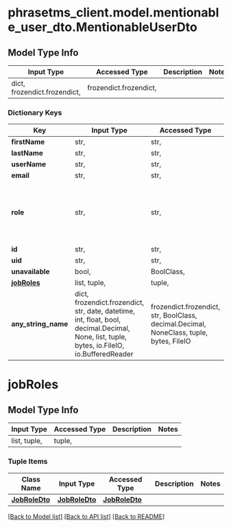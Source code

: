 # phrasetms_client.model.mentionable_user_dto.MentionableUserDto

## Model Type Info

| Input Type                   | Accessed Type          | Description | Notes |
| ---------------------------- | ---------------------- | ----------- | ----- |
| dict, frozendict.frozendict, | frozendict.frozendict, |             |

### Dictionary Keys

| Key                       | Input Type                                                                                                                                  | Accessed Type                                                                           | Description                                                        | Notes                                                                                                                     |
| ------------------------- | ------------------------------------------------------------------------------------------------------------------------------------------- | --------------------------------------------------------------------------------------- | ------------------------------------------------------------------ | ------------------------------------------------------------------------------------------------------------------------- |
| **firstName**             | str,                                                                                                                                        | str,                                                                                    |                                                                    | [optional]                                                                                                                |
| **lastName**              | str,                                                                                                                                        | str,                                                                                    |                                                                    | [optional]                                                                                                                |
| **userName**              | str,                                                                                                                                        | str,                                                                                    |                                                                    | [optional]                                                                                                                |
| **email**                 | str,                                                                                                                                        | str,                                                                                    |                                                                    | [optional]                                                                                                                |
| **role**                  | str,                                                                                                                                        | str,                                                                                    |                                                                    | [optional] must be one of ["SYS_ADMIN", "SYS_ADMIN_READ", "ADMIN", "PROJECT_MANAGER", "LINGUIST", "GUEST", "SUBMITTER", ] |
| **id**                    | str,                                                                                                                                        | str,                                                                                    |                                                                    | [optional]                                                                                                                |
| **uid**                   | str,                                                                                                                                        | str,                                                                                    |                                                                    | [optional]                                                                                                                |
| **unavailable**           | bool,                                                                                                                                       | BoolClass,                                                                              |                                                                    | [optional]                                                                                                                |
| **[jobRoles](#jobRoles)** | list, tuple,                                                                                                                                | tuple,                                                                                  |                                                                    | [optional]                                                                                                                |
| **any_string_name**       | dict, frozendict.frozendict, str, date, datetime, int, float, bool, decimal.Decimal, None, list, tuple, bytes, io.FileIO, io.BufferedReader | frozendict.frozendict, str, BoolClass, decimal.Decimal, NoneClass, tuple, bytes, FileIO | any string name can be used but the value must be the correct type | [optional]                                                                                                                |

# jobRoles

## Model Type Info

| Input Type   | Accessed Type | Description | Notes |
| ------------ | ------------- | ----------- | ----- |
| list, tuple, | tuple,        |             |

### Tuple Items

| Class Name                      | Input Type                      | Accessed Type                   | Description | Notes |
| ------------------------------- | ------------------------------- | ------------------------------- | ----------- | ----- |
| [**JobRoleDto**](JobRoleDto.md) | [**JobRoleDto**](JobRoleDto.md) | [**JobRoleDto**](JobRoleDto.md) |             |

[[Back to Model list]](../../README.md#documentation-for-models) [[Back to API list]](../../README.md#documentation-for-api-endpoints) [[Back to README]](../../README.md)
